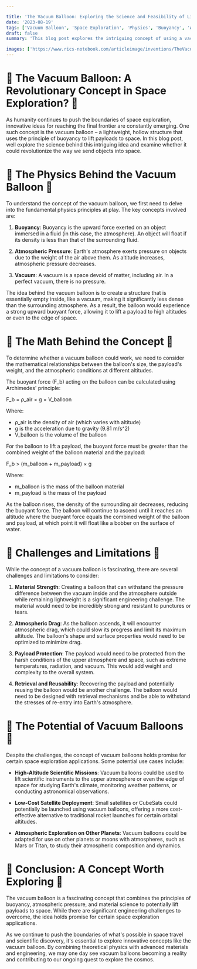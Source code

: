 ```yaml
---

title: 'The Vacuum Balloon: Exploring the Science and Feasibility of Lifting Payloads to Space'
date: '2023-08-19'
tags: ['Vacuum Balloon', 'Space Exploration', 'Physics', 'Buoyancy', 'Atmospheric Pressure']
draft: false
summary: 'This blog post explores the intriguing concept of using a vacuum balloon to lift payloads to space. By examining the physics behind this idea, including buoyancy, atmospheric pressure, and material properties, we delve into the challenges and potential of this innovative approach to space exploration.'

images: ['https://www.rics-notebook.com/articleimage/inventions/TheVacuumBalloon.webp']
---
```


# 🎈 The Vacuum Balloon: A Revolutionary Concept in Space Exploration? 🎈

As humanity continues to push the boundaries of space exploration, innovative ideas for reaching the final frontier are constantly emerging. One such concept is the vacuum balloon – a lightweight, hollow structure that uses the principle of buoyancy to lift payloads to space. In this blog post, well explore the science behind this intriguing idea and examine whether it could revolutionize the way we send objects into space.

# 🧪 The Physics Behind the Vacuum Balloon 🧪

To understand the concept of the vacuum balloon, we first need to delve into the fundamental physics principles at play. The key concepts involved are:

1. **Buoyancy**: Buoyancy is the upward force exerted on an object immersed in a fluid (in this case, the atmosphere). An object will float if its density is less than that of the surrounding fluid.

2. **Atmospheric Pressure**: Earth's atmosphere exerts pressure on objects due to the weight of the air above them. As altitude increases, atmospheric pressure decreases.

3. **Vacuum**: A vacuum is a space devoid of matter, including air. In a perfect vacuum, there is no pressure.

The idea behind the vacuum balloon is to create a structure that is essentially empty inside, like a vacuum, making it significantly less dense than the surrounding atmosphere. As a result, the balloon would experience a strong upward buoyant force, allowing it to lift a payload to high altitudes or even to the edge of space.

# 🌌 The Math Behind the Concept 🌌

To determine whether a vacuum balloon could work, we need to consider the mathematical relationships between the balloon's size, the payload's weight, and the atmospheric conditions at different altitudes.

The buoyant force (F_b) acting on the balloon can be calculated using Archimedes' principle:

F_b = ρ_air × g × V_balloon

Where:

- ρ_air is the density of air (which varies with altitude)
- g is the acceleration due to gravity (9.81 m/s^2)
- V_balloon is the volume of the balloon

For the balloon to lift a payload, the buoyant force must be greater than the combined weight of the balloon material and the payload:

F_b > (m_balloon + m_payload) × g

Where:

- m_balloon is the mass of the balloon material
- m_payload is the mass of the payload

As the balloon rises, the density of the surrounding air decreases, reducing the buoyant force. The balloon will continue to ascend until it reaches an altitude where the buoyant force equals the combined weight of the balloon and payload, at which point it will float like a bobber on the surface of water.

# 🚀 Challenges and Limitations 🚀

While the concept of a vacuum balloon is fascinating, there are several challenges and limitations to consider:

1. **Material Strength**: Creating a balloon that can withstand the pressure difference between the vacuum inside and the atmosphere outside while remaining lightweight is a significant engineering challenge. The material would need to be incredibly strong and resistant to punctures or tears.

2. **Atmospheric Drag**: As the balloon ascends, it will encounter atmospheric drag, which could slow its progress and limit its maximum altitude. The balloon's shape and surface properties would need to be optimized to minimize drag.

3. **Payload Protection**: The payload would need to be protected from the harsh conditions of the upper atmosphere and space, such as extreme temperatures, radiation, and vacuum. This would add weight and complexity to the overall system.

4. **Retrieval and Reusability**: Recovering the payload and potentially reusing the balloon would be another challenge. The balloon would need to be designed with retrieval mechanisms and be able to withstand the stresses of re-entry into Earth's atmosphere.

# 🔭 The Potential of Vacuum Balloons 🔭

Despite the challenges, the concept of vacuum balloons holds promise for certain space exploration applications. Some potential use cases include:

- **High-Altitude Scientific Missions**: Vacuum balloons could be used to lift scientific instruments to the upper atmosphere or even the edge of space for studying Earth's climate, monitoring weather patterns, or conducting astronomical observations.

- **Low-Cost Satellite Deployment**: Small satellites or CubeSats could potentially be launched using vacuum balloons, offering a more cost-effective alternative to traditional rocket launches for certain orbital altitudes.

- **Atmospheric Exploration on Other Planets**: Vacuum balloons could be adapted for use on other planets or moons with atmospheres, such as Mars or Titan, to study their atmospheric composition and dynamics.

# 🌟 Conclusion: A Concept Worth Exploring 🌟

The vacuum balloon is a fascinating concept that combines the principles of buoyancy, atmospheric pressure, and material science to potentially lift payloads to space. While there are significant engineering challenges to overcome, the idea holds promise for certain space exploration applications.

As we continue to push the boundaries of what's possible in space travel and scientific discovery, it's essential to explore innovative concepts like the vacuum balloon. By combining theoretical physics with advanced materials and engineering, we may one day see vacuum balloons becoming a reality and contributing to our ongoing quest to explore the cosmos.

